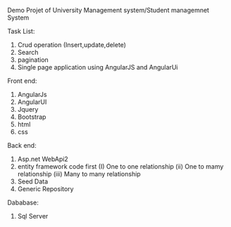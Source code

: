 Demo Projet of University Management system/Student managemnet System

Task List:

1. Crud operation (Insert,update,delete)
2. Search 
3. pagination
4. Single page application using AngularJS and AngularUi

Front end:

1. AngularJs
2. AngularUI
3. Jquery
4. Bootstrap
5. html
6. css

Back end:

1. Asp.net WebApi2
2. entity framework code first
   (I) One to one relationship
   (ii) One to mamy relationship
   (iii) Many to many relationship
3. Seed Data
3. Generic Repository

Dababase:

1. Sql Server 
